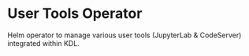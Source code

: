 # User Tools Operator

Helm operator to manage various user tools (JupyterLab & CodeServer) integrated within KDL.